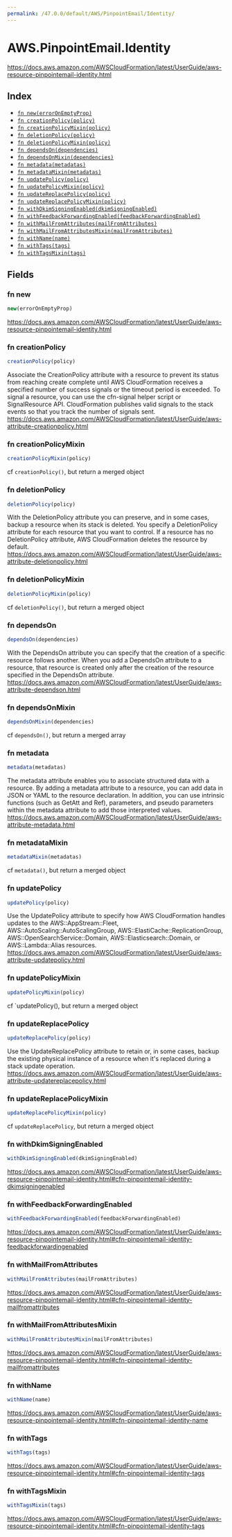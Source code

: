 ```yaml
---
permalink: /47.0.0/default/AWS/PinpointEmail/Identity/
---
```


# AWS.PinpointEmail.Identity

https://docs.aws.amazon.com/AWSCloudFormation/latest/UserGuide/aws-resource-pinpointemail-identity.html

## Index

* [`fn new(errorOnEmptyProp)`](#fn-new)
* [`fn creationPolicy(policy)`](#fn-creationpolicy)
* [`fn creationPolicyMixin(policy)`](#fn-creationpolicymixin)
* [`fn deletionPolicy(policy)`](#fn-deletionpolicy)
* [`fn deletionPolicyMixin(policy)`](#fn-deletionpolicymixin)
* [`fn dependsOn(dependencies)`](#fn-dependson)
* [`fn dependsOnMixin(dependencies)`](#fn-dependsonmixin)
* [`fn metadata(metadatas)`](#fn-metadata)
* [`fn metadataMixin(metadatas)`](#fn-metadatamixin)
* [`fn updatePolicy(policy)`](#fn-updatepolicy)
* [`fn updatePolicyMixin(policy)`](#fn-updatepolicymixin)
* [`fn updateReplacePolicy(policy)`](#fn-updatereplacepolicy)
* [`fn updateReplacePolicyMixin(policy)`](#fn-updatereplacepolicymixin)
* [`fn withDkimSigningEnabled(dkimSigningEnabled)`](#fn-withdkimsigningenabled)
* [`fn withFeedbackForwardingEnabled(feedbackForwardingEnabled)`](#fn-withfeedbackforwardingenabled)
* [`fn withMailFromAttributes(mailFromAttributes)`](#fn-withmailfromattributes)
* [`fn withMailFromAttributesMixin(mailFromAttributes)`](#fn-withmailfromattributesmixin)
* [`fn withName(name)`](#fn-withname)
* [`fn withTags(tags)`](#fn-withtags)
* [`fn withTagsMixin(tags)`](#fn-withtagsmixin)

## Fields

### fn new

```ts
new(errorOnEmptyProp)
```

https://docs.aws.amazon.com/AWSCloudFormation/latest/UserGuide/aws-resource-pinpointemail-identity.html

### fn creationPolicy

```ts
creationPolicy(policy)
```

Associate the CreationPolicy attribute with a resource to prevent its status from reaching create complete until AWS CloudFormation receives a specified number of success signals or the timeout period is exceeded. To signal a resource, you can use the cfn-signal helper script or SignalResource API. CloudFormation publishes valid signals to the stack events so that you track the number of signals sent. 
https://docs.aws.amazon.com/AWSCloudFormation/latest/UserGuide/aws-attribute-creationpolicy.html

### fn creationPolicyMixin

```ts
creationPolicyMixin(policy)
```

cf `creationPolicy()`, but return a merged object

### fn deletionPolicy

```ts
deletionPolicy(policy)
```

With the DeletionPolicy attribute you can preserve, and in some cases, backup a resource when its stack is deleted. You specify a DeletionPolicy attribute for each resource that you want to control. If a resource has no DeletionPolicy attribute, AWS CloudFormation deletes the resource by default. 
https://docs.aws.amazon.com/AWSCloudFormation/latest/UserGuide/aws-attribute-deletionpolicy.html

### fn deletionPolicyMixin

```ts
deletionPolicyMixin(policy)
```

cf `deletionPolicy()`, but return a merged object

### fn dependsOn

```ts
dependsOn(dependencies)
```

With the DependsOn attribute you can specify that the creation of a specific resource follows another. When you add a DependsOn attribute to a resource, that resource is created only after the creation of the resource specified in the DependsOn attribute. 
https://docs.aws.amazon.com/AWSCloudFormation/latest/UserGuide/aws-attribute-dependson.html

### fn dependsOnMixin

```ts
dependsOnMixin(dependencies)
```

cf `dependsOn()`, but return a merged array

### fn metadata

```ts
metadata(metadatas)
```

The metadata attribute enables you to associate structured data with a resource. By adding a metadata attribute to a resource, you can add data in JSON or YAML to the resource declaration. In addition, you can use intrinsic functions (such as GetAtt and Ref), parameters, and pseudo parameters within the metadata attribute to add those interpreted values. 
https://docs.aws.amazon.com/AWSCloudFormation/latest/UserGuide/aws-attribute-metadata.html

### fn metadataMixin

```ts
metadataMixin(metadatas)
```

cf `metadata()`, but return a merged object

### fn updatePolicy

```ts
updatePolicy(policy)
```

Use the UpdatePolicy attribute to specify how AWS CloudFormation handles updates to the AWS::AppStream::Fleet, AWS::AutoScaling::AutoScalingGroup, AWS::ElastiCache::ReplicationGroup, AWS::OpenSearchService::Domain, AWS::Elasticsearch::Domain, or AWS::Lambda::Alias resources. 
https://docs.aws.amazon.com/AWSCloudFormation/latest/UserGuide/aws-attribute-updatepolicy.html

### fn updatePolicyMixin

```ts
updatePolicyMixin(policy)
```

cf `updatePolicy(), but return a merged object

### fn updateReplacePolicy

```ts
updateReplacePolicy(policy)
```

Use the UpdateReplacePolicy attribute to retain or, in some cases, backup the existing physical instance of a resource when it's replaced during a stack update operation. 
https://docs.aws.amazon.com/AWSCloudFormation/latest/UserGuide/aws-attribute-updatereplacepolicy.html

### fn updateReplacePolicyMixin

```ts
updateReplacePolicyMixin(policy)
```

cf `updateReplacePolicy`, but return a merged object

### fn withDkimSigningEnabled

```ts
withDkimSigningEnabled(dkimSigningEnabled)
```

https://docs.aws.amazon.com/AWSCloudFormation/latest/UserGuide/aws-resource-pinpointemail-identity.html#cfn-pinpointemail-identity-dkimsigningenabled

### fn withFeedbackForwardingEnabled

```ts
withFeedbackForwardingEnabled(feedbackForwardingEnabled)
```

https://docs.aws.amazon.com/AWSCloudFormation/latest/UserGuide/aws-resource-pinpointemail-identity.html#cfn-pinpointemail-identity-feedbackforwardingenabled

### fn withMailFromAttributes

```ts
withMailFromAttributes(mailFromAttributes)
```

https://docs.aws.amazon.com/AWSCloudFormation/latest/UserGuide/aws-resource-pinpointemail-identity.html#cfn-pinpointemail-identity-mailfromattributes

### fn withMailFromAttributesMixin

```ts
withMailFromAttributesMixin(mailFromAttributes)
```

https://docs.aws.amazon.com/AWSCloudFormation/latest/UserGuide/aws-resource-pinpointemail-identity.html#cfn-pinpointemail-identity-mailfromattributes

### fn withName

```ts
withName(name)
```

https://docs.aws.amazon.com/AWSCloudFormation/latest/UserGuide/aws-resource-pinpointemail-identity.html#cfn-pinpointemail-identity-name

### fn withTags

```ts
withTags(tags)
```

https://docs.aws.amazon.com/AWSCloudFormation/latest/UserGuide/aws-resource-pinpointemail-identity.html#cfn-pinpointemail-identity-tags

### fn withTagsMixin

```ts
withTagsMixin(tags)
```

https://docs.aws.amazon.com/AWSCloudFormation/latest/UserGuide/aws-resource-pinpointemail-identity.html#cfn-pinpointemail-identity-tags